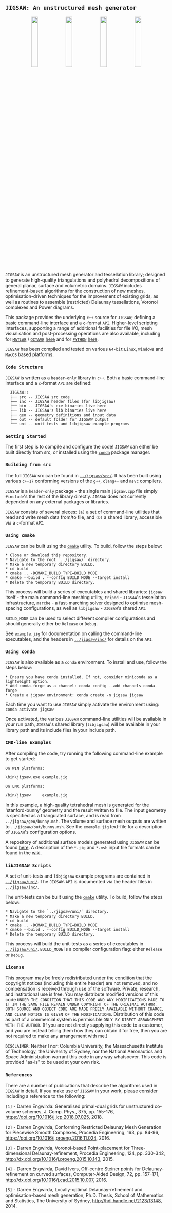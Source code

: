 ## `JIGSAW: An unstructured mesh generator`

<p align="middle">
  <img src = "../master/img/bunny-TRIA3-1.png" width="20%" hspace="0.25%">
  <img src = "../master/img/bunny-TRIA3-2.png" width="20%" hspace="0.25%">
  <img src = "../master/img/bunny-TRIA3-3.png" width="20%" hspace="0.25%">
  <img src = "../master/img/bunny-TRIA4-3.png" width="20%" hspace="0.25%">
</p>

`JIGSAW` is an unstructured mesh generator and tessellation library; designed to generate high-quality triangulations and polyhedral decompositions of general planar, surface and volumetric domains. `JIGSAW` includes refinement-based algorithms for the construction of new meshes, optimisation-driven techniques for the improvement of existing grids, as well as routines to assemble (restricted) Delaunay tessellations, Voronoi complexes and Power diagrams. 

This package provides the underlying `c++` source for `JIGSAW`; defining a basic command-line interface and a `c`-format `API`. Higher-level scripting interfaces, supporting a range of additional facilities for file I/O, mesh visualisation and post-processing operations are also available, including for <a href="http://www.mathworks.com">`MATLAB`</a> / <a href="http://www.gnu.org/software/octave">`OCTAVE`</a> <a href="https://github.com/dengwirda/jigsaw-matlab">here</a> and for <a href="https://www.python.org/">`PYTHON`</a> <a href="https://github.com/dengwirda/jigsaw-python">here</a>.

`JIGSAW` has been compiled and tested on various `64-bit` `Linux`, `Windows` and `MacOS` based platforms. 

### `Code Structure`

`JIGSAW` is written as a `header-only` library in `c++`. Both a basic command-line interface and a `c`-format `API` are defined:

      JIGSAW::
      ├── src -- JIGSAW src code
      ├── inc -- JIGSAW header files (for libjigsaw)
      ├── bin -- JIGSAW's exe binaries live here
      ├── lib -- JIGSAW's lib binaries live here
      ├── geo -- geometry definitions and input data
      ├── out -- default folder for JIGSAW output
      └── uni -- unit tests and libjigsaw example programs

### `Getting Started`

The first step is to compile and configure the code! `JIGSAW` can either be built directly from src, or installed using the <a href="https://anaconda.org/conda-forge/jigsaw">`conda`</a> package manager.

### `Building from src`

The full `JIGSAW` src can be found in <a href="../master/src/">`../jigsaw/src/`</a>. It has been built using various `c++17` conforming versions of the `g++`, `clang++` and `msvc` compilers.

`JIGSAW` is a `header-only` package - the single main `jigsaw.cpp` file simply `#include`'s the rest of the library directly. `JIGSAW` does not currently dependent on any external packages or libraries.

`JIGSAW` consists of several pieces: `(a)` a set of command-line utilities that read and write mesh data from/to file, and `(b)` a shared library, accessible via a `c`-format `API`.

### `Using cmake`

`JIGSAW` can be built using the <a href="https://cmake.org/">`cmake`</a> utility. To build, follow the steps below:

    * Clone or download this repository.
    * Navigate to the root `../jigsaw/` directory.
    * Make a new temporary directory BUILD.
    * cd build
    * cmake .. -DCMAKE_BUILD_TYPE=BUILD_MODE
    * cmake --build . --config BUILD_MODE --target install
    * Delete the temporary BUILD directory.

This process will build a series of executables and shared libraries: `jigsaw` itself - the main command-line meshing utility, `tripod` - `JIGSAW`'s tessellation infrastructure, `marche` - a fast-marching solver designed to optimise mesh-spacing configurations, as well as `libjigsaw` - `JIGSAW`'s shared `API`. 

`BUILD_MODE` can be used to select different compiler configurations and should generally either be `Release` or `Debug`. 

See `example.jig` for documentation on calling the command-line executables, and the headers in <a href="../master/inc/">`../jigsaw/inc/`</a> for details on the `API`.

### `Using conda`

`JIGSAW` is also available as a `conda` environment. To install and use, follow the steps below:

    * Ensure you have conda installed. If not, consider miniconda as a lightweight option.
    * Add conda-forge as a channel: conda config --add channels conda-forge
    * Create a jigsaw environment: conda create -n jigsaw jigsaw

Each time you want to use `JIGSAW` simply activate the environment using: `conda activate jigsaw`

Once activated, the various `JIGSAW` command-line utilities will be available in your run path, `JIGSAW`'s shared library (`libjigsaw`) will be available in your library path and its include files in your include path.

### `CMD-line Examples`

After compiling the code, try running the following command-line example to get started:
````
On WIN platforms:

\bin\jigsaw.exe example.jig

On LNX platforms:

/bin/jigsaw     example.jig
````
In this example, a high-quality tetrahedral mesh is generated for the 'stanford-bunny' geometry and the result written to file. The input geometry is specified as a triangulated surface, and is read from `../jigsaw/geo/bunny.msh`. The volume and surface mesh outputs are written to `../jigsaw/out/bunny.msh`. See the `example.jig` text-file for a description of `JIGSAW`'s configuration options. 

A repository of additional surface models generated using `JIGSAW` can be found <a href="https://github.com/dengwirda/jigsaw-models">here</a>. A description of the `*.jig` and `*.msh` input file formats can be found in the <a href="https://github.com/dengwirda/jigsaw/wiki">wiki</a>.

### `libJIGSAW Scripts`

A set of unit-tests and `libjigsaw` example programs are contained in <a href="../master/uni/">`../jigsaw/uni/`</a>. The `JIGSAW-API` is documented via the header files in <a href="../master/inc/">`../jigsaw/inc/`</a>. 

The unit-tests can be built using the <a href="https://cmake.org/">`cmake`</a> utility. To build, follow the steps below:

    * Navigate to the `../jigsaw/uni/` directory.
    * Make a new temporary directory BUILD.
    * cd build
    * cmake .. -DCMAKE_BUILD_TYPE=BUILD_MODE
    * cmake --build . --config BUILD_MODE --target install
    * Delete the temporary BUILD directory.

This process will build the unit-tests as a series of executables in <a href="../master/uni/">`../jigsaw/uni/`</a>. `BUILD_MODE` is a compiler configuration flag: either `Release` or `Debug`.

### `License`

This program may be freely redistributed under the condition that the copyright notices (including this entire header) are not removed, and no compensation is received through use of the software.  Private, research, and institutional use is free.  You may distribute modified versions of this code `UNDER THE CONDITION THAT THIS CODE AND ANY MODIFICATIONS MADE TO IT IN THE SAME FILE REMAIN UNDER COPYRIGHT OF THE ORIGINAL AUTHOR, BOTH SOURCE AND OBJECT CODE ARE MADE FREELY AVAILABLE WITHOUT CHARGE, AND CLEAR NOTICE IS GIVEN OF THE MODIFICATIONS`. Distribution of this code as part of a commercial system is permissible `ONLY BY DIRECT ARRANGEMENT WITH THE AUTHOR`. (If you are not directly supplying this code to a customer, and you are instead telling them how they can obtain it for free, then you are not required to make any arrangement with me.) 

`DISCLAIMER`:  Neither I nor: Columbia University, the Massachusetts Institute of Technology, the University of Sydney, nor the National Aeronautics and Space Administration warrant this code in any way whatsoever.  This code is provided "as-is" to be used at your own risk.

### `References`

There are a number of publications that describe the algorithms used in `JIGSAW` in detail. If you make use of `JIGSAW` in your work, please consider including a reference to the following:

`[1]` - Darren Engwirda: Generalised primal-dual grids for unstructured co-volume schemes, J. Comp. Phys., 375, pp. 155-176, https://doi.org/10.1016/j.jcp.2018.07.025, 2018.

`[2]` - Darren Engwirda, Conforming Restricted Delaunay Mesh Generation for Piecewise Smooth Complexes, Procedia Engineering, 163, pp. 84-96, https://doi.org/10.1016/j.proeng.2016.11.024, 2016.

`[3]` - Darren Engwirda, Voronoi-based Point-placement for Three-dimensional Delaunay-refinement, Procedia Engineering, 124, pp. 330-342, http://dx.doi.org/10.1016/j.proeng.2015.10.143, 2015.

`[4]` - Darren Engwirda, David Ivers, Off-centre Steiner points for Delaunay-refinement on curved surfaces, Computer-Aided Design, 72, pp. 157-171, http://dx.doi.org/10.1016/j.cad.2015.10.007, 2016.

`[5]` - Darren Engwirda, Locally-optimal Delaunay-refinement and optimisation-based mesh generation, Ph.D. Thesis, School of Mathematics and Statistics, The University of Sydney, http://hdl.handle.net/2123/13148, 2014.


